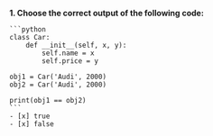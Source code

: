 **1. Choose the correct output of the following code:**

    ```python
    class Car:
        def __init__(self, x, y):
            self.name = x
            self.price = y

    obj1 = Car('Audi', 2000)
    obj2 = Car('Audi', 2000)

    print(obj1 == obj2)
    ```
    - [x] true
    - [x] false